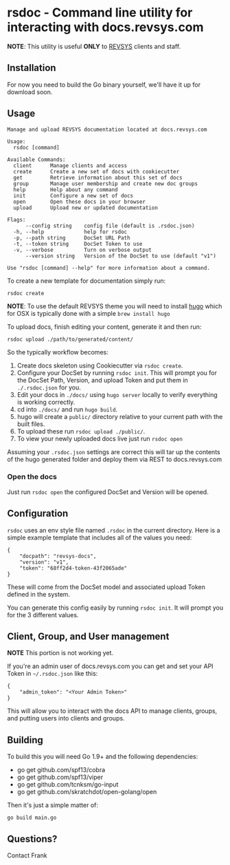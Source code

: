 # rsdoc - Command line utility for interacting with docs.revsys.com

**NOTE**: This utility is useful **ONLY** to [REVSYS](http://www.revsys.com)
clients and staff.

## Installation

For now you need to build the Go binary yourself, we'll have it up for download soon.

## Usage

```
Manage and upload REVSYS documentation located at docs.revsys.com

Usage:
  rsdoc [command]

Available Commands:
  client      Manage clients and access
  create      Create a new set of docs with cookiecutter
  get         Retrieve information about this set of docs
  group       Manage user membership and create new doc groups
  help        Help about any command
  init        Configure a new set of docs
  open        Open these docs in your browser
  upload      Upload new or updated documentation

Flags:
      --config string    config file (default is .rsdoc.json)
  -h, --help             help for rsdoc
  -p, --path string      DocSet URL Path
  -t, --token string     DocSet Token to use
  -v, --verbose          Turn on verbose output
      --version string   Version of the DocSet to use (default "v1")

Use "rsdoc [command] --help" for more information about a command.
```

To create a new template for documentation simply run:

    rsdoc create

**NOTE**: To use the default REVSYS theme you will need to install [hugo](https://gohugo.io/) which for OSX is typically done with a simple `brew install hugo`

To upload docs, finish editing your content, generate it and then run:

    rsdoc upload ./path/to/generated/content/

So the typically workflow becomes:

1. Create docs skeleton using Cookiecutter via `rsdoc create`.
1. Configure your DocSet by running `rsdoc init`.  This will prompt you for the DocSet Path, Version, and upload Token and put them in `./.rsdoc.json` for you.
1. Edit your docs in `./docs/` using `hugo server` locally to verify everything is working correctly.
1. cd into `./docs/` and run `hugo build`.
1. hugo will create a `public/` directory relative to your current path with the built files.
1. To upload these run `rsdoc upload ./public/`.
1. To view your newly uploaded docs live just run `rsdoc open`

Assuming your `.rsdoc.json` settings are correct this will tar up the contents of the hugo generated folder and deploy them via REST to docs.revsys.com

### Open the docs

Just run `rsdoc open` the configured DocSet and Version will be opened. 

## Configuration

`rsdoc` uses an env style file named `.rsdoc` in the current directory.  Here is a simple example template that includes all of the values you need:

```
{
    "docpath": "revsys-docs",
    "version": "v1",
    "token": "68ff2d4-token-43f2065ade"
}
```

These will come from the DocSet model and associated upload Token defined in the system.

You can generate this config easily by running `rsdoc init`. It will prompt you for the 3 different values. 


## Client, Group, and User management

**NOTE** This portion is not working yet. 

If you're an admin user of docs.revsys.com you can get and set your API Token in `~/.rsdoc.json` like this:

```
{
    "admin_token": "<Your Admin Token>"
}
```

This will allow you to interact with the docs API to manage clients, groups, and putting users into clients and groups.

## Building

To build this you will need Go 1.9+ and the following dependencies: 

- go get github.com/spf13/cobra
- go get github.com/spf13/viper
- go get github.com/tcnksm/go-input
- go get github.com/skratchdot/open-golang/open

Then it's just a simple matter of: 

`go build main.go`

## Questions?

Contact Frank
